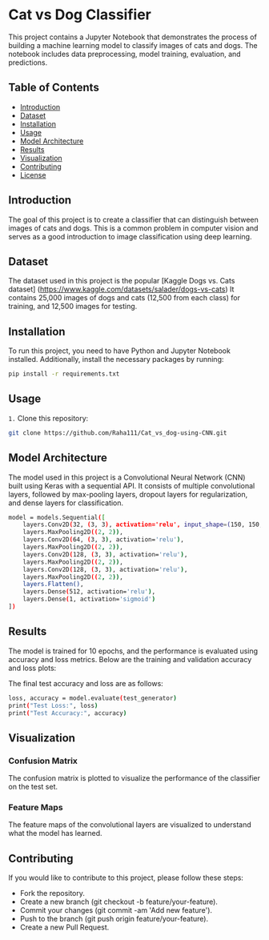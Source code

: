 # Cat vs Dog Classifier

This project contains a Jupyter Notebook that demonstrates the process of building a machine learning model to classify images of cats and dogs. The notebook includes data preprocessing, model training, evaluation, and predictions.

## Table of Contents

- [Introduction](#introduction)
- [Dataset](#dataset)
- [Installation](#installation)
- [Usage](#usage)
- [Model Architecture](#model-architecture)
- [Results](#results)
- [Visualization](#visualization)
- [Contributing](#contributing)
- [License](#license)

## Introduction

The goal of this project is to create a classifier that can distinguish between images of cats and dogs. This is a common problem in computer vision and serves as a good introduction to image classification using deep learning.

## Dataset

The dataset used in this project is the popular [Kaggle Dogs vs. Cats dataset] (https://www.kaggle.com/datasets/salader/dogs-vs-cats) It contains 25,000 images of dogs and cats (12,500 from each class) for training, and 12,500 images for testing.

## Installation

To run this project, you need to have Python and Jupyter Notebook installed. Additionally, install the necessary packages by running:

```bash
pip install -r requirements.txt

```

## Usage

`1.` Clone this repository:
```bash
git clone https://github.com/Raha111/Cat_vs_dog-using-CNN.git
```

## Model Architecture

The model used in this project is a Convolutional Neural Network (CNN) built using Keras with a sequential API. It consists of multiple convolutional layers, followed by max-pooling layers, dropout layers for regularization, and dense layers for classification.

```bash
model = models.Sequential([
    layers.Conv2D(32, (3, 3), activation='relu', input_shape=(150, 150, 3)),
    layers.MaxPooling2D((2, 2)),
    layers.Conv2D(64, (3, 3), activation='relu'),
    layers.MaxPooling2D((2, 2)),
    layers.Conv2D(128, (3, 3), activation='relu'),
    layers.MaxPooling2D((2, 2)),
    layers.Conv2D(128, (3, 3), activation='relu'),
    layers.MaxPooling2D((2, 2)),
    layers.Flatten(),
    layers.Dense(512, activation='relu'),
    layers.Dense(1, activation='sigmoid')
])
```

## Results
The model is trained for 10 epochs, and the performance is evaluated using accuracy and loss metrics. Below are the training and validation accuracy and loss plots:

The final test accuracy and loss are as follows:
```bash
loss, accuracy = model.evaluate(test_generator)
print("Test Loss:", loss)
print("Test Accuracy:", accuracy)
```



## Visualization
### Confusion Matrix
The confusion matrix is plotted to visualize the performance of the classifier on the test set.
### Feature Maps
The feature maps of the convolutional layers are visualized to understand what the model has learned. 
  
## Contributing
If you would like to contribute to this project, please follow these steps:

- Fork the repository.
- Create a new branch (git checkout -b feature/your-feature).
- Commit your changes (git commit -am 'Add new feature').
- Push to the branch (git push origin feature/your-feature).
- Create a new Pull Request.
  


